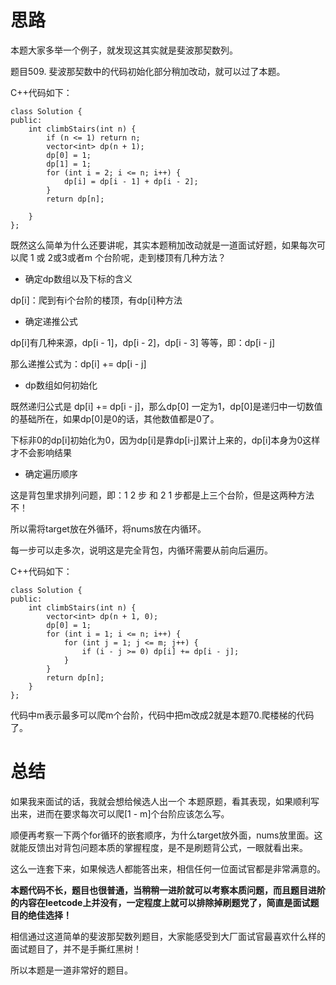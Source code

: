 
# 思路 

本题大家多举一个例子，就发现这其实就是斐波那契数列。

题目509. 斐波那契数中的代码初始化部分稍加改动，就可以过了本题。

C++代码如下：
```
class Solution {
public:
    int climbStairs(int n) {
        if (n <= 1) return n;
        vector<int> dp(n + 1);
        dp[0] = 1;
        dp[1] = 1;
        for (int i = 2; i <= n; i++) {
            dp[i] = dp[i - 1] + dp[i - 2];
        }
        return dp[n];

    }
};
```

既然这么简单为什么还要讲呢，其实本题稍加改动就是一道面试好题，如果每次可以爬 1 或 2或3或者m 个台阶呢，走到楼顶有几种方法？ 

* 确定dp数组以及下标的含义

dp[i]：爬到有i个台阶的楼顶，有dp[i]种方法

* 确定递推公式 

dp[i]有几种来源，dp[i - 1]，dp[i - 2]，dp[i - 3] 等等，即：dp[i - j]

那么递推公式为：dp[i] += dp[i - j]

* dp数组如何初始化

既然递归公式是 dp[i] += dp[i - j]，那么dp[0] 一定为1，dp[0]是递归中一切数值的基础所在，如果dp[0]是0的话，其他数值都是0了。

下标非0的dp[i]初始化为0，因为dp[i]是靠dp[i-j]累计上来的，dp[i]本身为0这样才不会影响结果 

* 确定遍历顺序

这是背包里求排列问题，即：1 2 步  和 2 1 步都是上三个台阶，但是这两种方法不！

所以需将target放在外循环，将nums放在内循环。

每一步可以走多次，说明这是完全背包，内循环需要从前向后遍历。


C++代码如下：
```
class Solution {
public:
    int climbStairs(int n) {
        vector<int> dp(n + 1, 0);
        dp[0] = 1;
        for (int i = 1; i <= n; i++) {
            for (int j = 1; j <= m; j++) {
                if (i - j >= 0) dp[i] += dp[i - j];
            }
        }
        return dp[n];
    }
};
```

代码中m表示最多可以爬m个台阶，代码中把m改成2就是本题70.爬楼梯的代码了。

# 总结 

如果我来面试的话，我就会想给候选人出一个 本题原题，看其表现，如果顺利写出来，进而在要求每次可以爬[1 - m]个台阶应该怎么写。

顺便再考察一下两个for循环的嵌套顺序，为什么target放外面，nums放里面。这就能反馈出对背包问题本质的掌握程度，是不是刷题背公式，一眼就看出来。

这么一连套下来，如果候选人都能答出来，相信任何一位面试官都是非常满意的。

**本题代码不长，题目也很普通，当稍稍一进阶就可以考察本质问题，而且题目进阶的内容在leetcode上并没有，一定程度上就可以排除掉刷题党了，简直是面试题目的绝佳选择！**

相信通过这道简单的斐波那契数列题目，大家能感受到大厂面试官最喜欢什么样的面试题目了，并不是手撕红黑树！


所以本题是一道非常好的题目。

